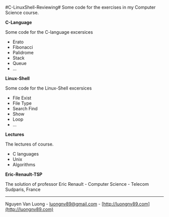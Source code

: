 #C-LinuxShell-Reviewing#
Some code for the exercises in my Computer Science course.

**C-Language**

Some code for the C-language excersices
- Erato 
- Fibonacci 
- Palidrome 
- Stack 
- Queue 
- ... 

**Linux-Shell**

Some code for the Linux-Shell excersices
- File Exist 
- File Type 
- Search Find 
- Show 
- Loop 
- ... 

**Lectures**

The lectures of course.
- C languages 
- Unix 
- Algorithms 

**Eric-Renault-TSP**

The solution of professor Eric Renault - Computer Science - Telecom Sudparis, France

-------------------------------
Nguyen Van Luong - luongnv89@gmail.com - [http://luongnv89.com](http://luongnv89.com)



